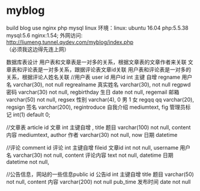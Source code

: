 # myblog
build blog use nginx php mysql linux
环境：linux: ubuntu 16.04  php:5.5.38  mysql:5.6  nginx:1.54;
外网访问: http://liumeng.tunnel.qydev.com/myblog/index.php  （必须我这边得先连上网）
 
数据库表设计
用户表和文章表是一对多的关系，根据文章表的文章作者来关联
文章表和评论表是一对多关系，跟据评论表文章id关联
用户表和评论表是一对多的关系，根据评论人姓名关联
//用户表 user
id           用户id     int                  主键 自增
regname      用户名     varchar(30),         not null
regrealname  真实姓名   varchar(30),         not null
regpwd       密码       varchar(30)          not null,
regbirthday  生日        date                 not null,
regemail     邮箱        varchar(50)          not null,
regsex       性别        varchar(4),          0 男 1 女
regqq        qq         varchar(20), 
regsign      签名        varchar(200),
regintroduce 自我介绍    mediumtext,
fig          管理员标记     int(1)             default 0;

//文章表  article
id           文章  int            主键自增 , 
title        题目  varchar(100)   not null, 
content      内容  mediumtext, 
author       作者  varchar(30)    not null,
now          日期  datetime 

//评论  comment
id          评论    int           主键自增
fileid      文章id  int            not null, 
username    用户名  varchar(30)    not null, 
content     评论内容 text          not null,
datetime    日期    datetime      not null,

//公告信息，网站的一些信息public
id         公告id      int            主键自增 
title      题目        varchar(50)    not null, 
content    内容        varchar(200)   not null
pub_time   发布时间    date            not null
